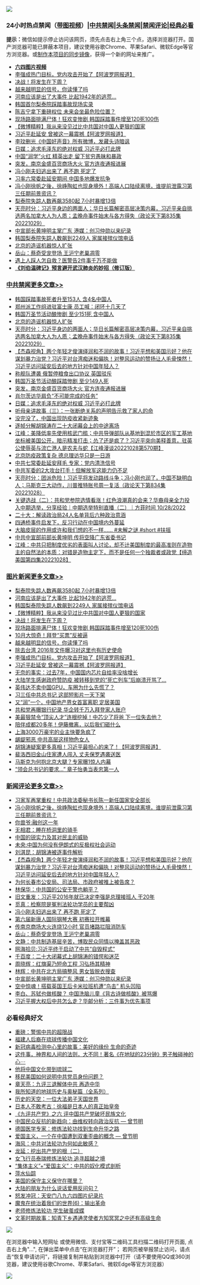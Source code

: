 ![](https://raw.githubusercontent.com/jsvpn/jsproxy/dev/64photo/fqnews-qr.jpg)

<div id="tt">
<h3>24小时热点禁闻（<a href="https://aaa.v2dns.tk/?QAjUl=BgRp5UNKRn&T5Vk=fPVH&Q59Ab=WxGE" target="_blank">带图视频</a>）|<a href="#%E4%B8%AD%E5%85%B1%E7%A6%81%E9%97%BB%E6%9B%B4%E5%A4%9A%E6%96%87%E7%AB%A0">中共禁闻</a>|<a href="#%E5%9B%BE%E7%89%87%E6%96%B0%E9%97%BB%E6%9B%B4%E5%A4%9A%E6%96%87%E7%AB%A0">头条禁闻</a>|<a href="#%E6%96%B0%E9%97%BB%E8%AF%84%E8%AE%BA%E6%9B%B4%E5%A4%9A%E6%96%87%E7%AB%A0">禁闻评论|<a href="#%E5%BF%85%E7%9C%8B%E7%BB%8F%E5%85%B8%E5%A5%BD%E6%96%87">经典必看</a></h3>
<div><b>提示：</b>微信如提示停止访问该网页，须先点击右上角三个点，选择浏览器打开。国产浏览器可能已屏蔽本项目，建议使用谷歌Chrome、苹果Safari、微软Edge等官方浏览器。或<a href="%E5%88%B6%E4%BD%9Cgit%E7%A6%81%E9%97%BB%E9%95%9C%E5%83%8F.md">制作本项目的同步镜像</a>，获得一个新的网址来推广。</div>
<ul>
<li><b><a href="http://d2.v2rss.gq/64.mp4" target="_blank">六四图片视频</a></b></li>
<li><a href="/topimagenews/20221029/1804051.md">李强成热门目标，党内攻击开始了【阿波罗网报道】</a></li>
<li><a href="/topimagenews/20221030/1804124.md">决战！将发生在下周？</a></li>
<li><a href="/topimagenews/20221030/1804086.md">越来越明显的信号，你读懂了吗</a></li>
<li><a href="/topimagenews/20221030/1804255.md">河南应该是出了大事件 比起1942年的逃荒…</a></li>
<li><a href="/cnnews/20221030/1804267.md">韩国首尔梨泰院踩踏事故现场实录</a></li>
<li><a href="/baitai/20221030/1804095.md">陈吉宁拿下重磅权位 未来会坐最危险位置？</a></li>
<li><a href="/topimagenews/20221030/1804108.md">现场路面排满尸体！狂欢变惨剧 韩国踩踏事件增至120死100伤</a></li>
<li><a href="/topimagenews/20221030/1804217.md">【微博精粹】我从来没见过比中共国对中国人更狠的国家</a></li>
<li><a href="/topimagenews/20221029/1804030.md">习近平赴延安 曾被这一幕震撼【阿波罗网报道】</a></li>
<li><a href="/yule/20221030/1804072.md">李玟删光《中国好声音》所有微博，发藏头诗暗讽</a></li>
<li><a href="/cbnews/20221029/1804037.md">日媒：追求毛泽东的绝对权威 习近平必打此牌</a></li>
<li><a href="/cnnews/20221030/1804153.md">中国“润学”火红 精英出走 留下贫穷愚昧和暴政</a></li>
<li><a href="/cbnews/20221030/1804109.md">突发，南京金盛百货商场大火 官方连夜通报进展</a></li>
<li><a href="/comments/20221030/1804137.md">冯小刚夫妇逃出来了 再不跑 死定了</a></li>
<li><a href="/baitai/20221030/1804078.md">习率六常委赴延安期间 中国多地爆发抗争</a></li>
<li><a href="/comments/20221030/1804249.md">冯小刚徐帆之後，徐峥陶虹也现身境外！高端人口陆续离境，谁提前泄露习第三任期前景资讯？</a></li>
<li><a href="/topimagenews/20221030/1804272.md">梨泰院失踪人数再飙3580起 7小时暴增13倍</a></li>
<li><a href="/cbnews/20221030/1804231.md">天亮时分：习近平身边的两面人；华日长篇解密高层决策内幕，习近平亲自挑选两名加拿大人为人质；孟晚舟事件始末与各方得失（政论天下第835集 20221029）</a></li>
<li><a href="/comments/20221029/1804026.md">中宣部长黄坤明主掌广东 港媒：创习仲勋以来纪录</a></li>
<li><a href="/topimagenews/20221030/1804254.md">韩国梨泰院失踪人数飙到2249人 家属接殡仪馆电话</a></li>
<li><a href="/cbnews/20221030/1804232.md">北京的造谣机器惊人扩张</a></li>
<li><a href="/comments/20221030/1804131.md">岳山：蔡奇受宠登场 王沪宁老巢凋零</a></li>
<li><a href="/cnnews/20221030/1804257.md">遇上人踩人怎自救？医警告2件事千万不能做</a></li>
<li><b><a href="/comments/20200207/1272816.md" target="_blank">《刘伯温碑记》预言避开武汉肺炎的妙招（修订版）</a></b></li>
</ul>
</div>

<div class="catlist">
<h3><a href="/cbnews/" target="_blank">中共禁闻</a><span><a href="/cbnews/" target="_blank" rel="nofollow">更多文章>></a></span></h3>
<ul>
<li><a href="/cbnews/20221030/1804345.md" target="_blank">韩国踩踏事故死者升至153人 含4名中国人</a></li>
<li><a href="/cbnews/20221030/1804324.md" target="_blank">郑州派工作组进驻富士康 员工喊：闭环十几天了</a></li>
<li><a href="/cbnews/20221030/1804261.md" target="_blank">韩国万圣节活动酿惨剧 至少151死 含中国人</a></li>
<li><a href="/cbnews/20221030/1804232.md" target="_blank">北京的造谣机器惊人扩张</a></li>
<li><a href="/cbnews/20221030/1804231.md" target="_blank">天亮时分：习近平身边的两面人；华日长篇解密高层决策内幕，习近平亲自挑选两名加拿大人为人质；孟晚舟事件始末与各方得失（政论天下第835集 20221029）</a></li>
<li><a href="/comments/20221030/1804219.md" target="_blank">【杰森视角】两个年轻才俊演绎润和不润的故事！习近平想和美国示好？他在谋划暴力治党？习近平对台湾痴迷和偏执！对整风运动的赞扬让人毛骨悚然！习近平访问延安后去的地方针对中国年轻人？</a></li>
<li><a href="/cbnews/20221030/1804213.md" target="_blank">称舰队遭袭 俄暂停粮食出口协议 英国驳斥</a></li>
<li><a href="/cbnews/20221030/1804212.md" target="_blank">韩国万圣节活动酿踩踏惨剧 至少149人死</a></li>
<li><a href="/cbnews/20221030/1804109.md" target="_blank">突发，南京金盛百货商场大火 官方连夜通报进展</a></li>
<li><a href="/cbnews/20221030/1804060.md" target="_blank">肖尔茨访华肩负“不可能完成的任务”</a></li>
<li><a href="/cbnews/20221029/1804037.md" target="_blank">日媒：追求毛泽东的绝对权威 习近平必打此牌</a></li>
<li><a href="/cbnews/20221029/1803953.md" target="_blank">听母亲讲故事（三）：一张断绝关系的声明告示救了家人的命</a></li>
<li><a href="/cbnews/20221029/1803985.md" target="_blank">没完没了，中国出现防疫收紧新迹象</a></li>
<li><a href="/cbnews/20221029/1803972.md" target="_blank">逐帧分解胡锦涛在二十大闭幕会上的中途离场</a></li>
<li><a href="/cbnews/20221029/1803901.md" target="_blank">江峰：美降低率先使用核武门槛；中共导弹部队从基地到混於市区的军工基地坐标被美国公开，暗示精准打击；怂了还是疯了？习近平突向美释善意，驻英公使辱英与流亡港人是农夫与蛇【江峰漫谈20221028第570期】</a></li>
<li><a href="/cbnews/20221029/1803887.md" target="_blank">北京防疫政策复杂 德总理访华只是一日游</a></li>
<li><a href="/cbnews/20221029/1803855.md" target="_blank">中共七常委赴延安拜毛 专家：党内清洗信号</a></li>
<li><a href="/cbnews/20221029/1803828.md" target="_blank">中共军委的2大攻台打手！但解放军这能力仍不足</a></li>
<li><a href="/cbnews/20221029/1803807.md" target="_blank">天亮时分：团派危险！习近平将发动路线斗争；冯小刚也润了，中国不缺明白人；马斯克三大动作，川普推特账号周一复活（政论天下第834集 20221028）</a></li>
<li><a href="/comments/20221029/1803732.md" target="_blank">关键选战（二）：共和党参院选情看涨！红色浪潮真的会来？华裔母亲全力投入中期选举，分享经验｜中期选举特别直播（二）｜方菲时间 10/28/2022</a></li>
<li><a href="/cbnews/20221029/1803705.md" target="_blank">二十大：解读政治局24人名单背后六种政治意涵</a></li>
<li><a href="/cbnews/20221029/1803704.md" target="_blank">四通桥事件启发下，反习行动在中国境内外蔓延</a></li>
<li><a href="/comments/20221029/1803666.md" target="_blank">大脑皮层的作用或许和我们想的不一样…… #未解之谜  #short  #扶摇</a></li>
<li><a href="/cbnews/20221029/1803630.md" target="_blank">中共中宣部前部长黄坤明 传将空降广东省委书记</a></li>
<li><a href="/cbnews/20221029/1803629.md" target="_blank">江峰：中共只把制度优劣的表面叫人讨论，却不计美国制度的最高准则在造物主的自然法的本质：对错是造物主定下，而不是任何一个独裁者或政党【缔造美国第四集20221028】</a></li>

</ul>
</div>
<div class="catlist">
<h3><a href="/topimagenews/" target="_blank">图片新闻</a><span><a href="/topimagenews/" target="_blank" rel="nofollow">更多文章>></a></span></h3>
<ul>
<li><a href="/topimagenews/20221030/1804272.md" target="_blank">梨泰院失踪人数再飙3580起 7小时暴增13倍</a></li>
<li><a href="/topimagenews/20221030/1804255.md" target="_blank">河南应该是出了大事件 比起1942年的逃荒…</a></li>
<li><a href="/topimagenews/20221030/1804254.md" target="_blank">韩国梨泰院失踪人数飙到2249人 家属接殡仪馆电话</a></li>
<li><a href="/topimagenews/20221030/1804217.md" target="_blank">【微博精粹】我从来没见过比中共国对中国人更狠的国家</a></li>
<li><a href="/topimagenews/20221030/1804124.md" target="_blank">决战！将发生在下周？</a></li>
<li><a href="/topimagenews/20221030/1804108.md" target="_blank">现场路面排满尸体！狂欢变惨剧 韩国踩踏事件增至120死100伤</a></li>
<li><a href="/topimagenews/20221030/1804087.md" target="_blank">10月大惊奇！拜登“买票”反被逼</a></li>
<li><a href="/topimagenews/20221030/1804086.md" target="_blank">越来越明显的信号，你读懂了吗</a></li>
<li><a href="/topimagenews/20221030/1804085.md" target="_blank">除去台湾 2016年文件曝习对这里也有历史使命</a></li>
<li><a href="/topimagenews/20221029/1804051.md" target="_blank">李强成热门目标，党内攻击开始了【阿波罗网报道】</a></li>
<li><a href="/topimagenews/20221029/1804030.md" target="_blank">习近平赴延安 曾被这一幕震撼【阿波罗网报道】</a></li>
<li><a href="/topimagenews/20221029/1803943.md" target="_blank">无奈的事实：过去7年，中国国内芯片自给率没啥增长</a></li>
<li><a href="/topimagenews/20221029/1803942.md" target="_blank">大陆学生感谢政府赞防疫 被转移到党的“死亡列车”后崩溃开骂了&#8230;</a></li>
<li><a href="/topimagenews/20221029/1803941.md" target="_blank">英伟达不卖中国GPU，车圈为什么先慌了？</a></li>
<li><a href="/topimagenews/20221029/1803897.md" target="_blank">习三任中共总书记 这部短影片一天下架</a></li>
<li><a href="/topimagenews/20221029/1803860.md" target="_blank">又“润”一个，中国地产界女首富离职 定居美国</a></li>
<li><a href="/topimagenews/20221029/1803859.md" target="_blank">共和党再曝银行纪录 华企转千万入拜登家人账户</a></li>
<li><a href="/topimagenews/20221029/1803843.md" target="_blank">美最狠禁令“顶尖人才”连根挖掉！中芯少了将爸 下一位失去他？</a></li>
<li><a href="/topimagenews/20221029/1803842.md" target="_blank">陪伴成都20多年！伊藤撤离，以后我们砸什么</a></li>
<li><a href="/topimagenews/20221029/1803841.md" target="_blank">上海3000万豪宅的业主快要急疯了</a></li>
<li><a href="/topimagenews/20221029/1803734.md" target="_blank">龌龊邪恶 中共高层这样物色女人</a></li>
<li><a href="/topimagenews/20221028/1803609.md" target="_blank">胡锦涛疑案更多真相！习近平最担心的来了！【阿波罗网报道】</a></li>
<li><a href="/topimagenews/20221028/1803571.md" target="_blank">裴洛西旧金山住家遭人闯入 丈夫保罗遇袭送医</a></li>
<li><a href="/topimagenews/20221028/1803485.md" target="_blank">马斯克为何抱北京大腿？专家曝1惊人内幕</a></li>
<li><a href="/topimagenews/20221028/1803436.md" target="_blank">“领会总书记的要求…” 章子怡勇当表忠第一人</a></li>

</ul>
</div>
<div class="catlist">
<h3><a href="/comments/" target="_blank">新闻评论</a><span><a href="/comments/" target="_blank" rel="nofollow">更多文章>></a></span></h3>
<ul>
<li><a href="/comments/20221030/1804347.md" target="_blank">习家军再掌重权！中共政法委秘书长陈一新任国家安全部长</a></li>
<li><a href="/comments/20221030/1804249.md" target="_blank">冯小刚徐帆之後，徐峥陶虹也现身境外！高端人口陆续离境，谁提前泄露习第三任期前景资讯？</a></li>
<li><a href="/comments/20221030/1804241.md" target="_blank">你兽爷:融创这一年</a></li>
<li><a href="/comments/20221030/1804240.md" target="_blank">无相君：睡在桥洞里的骑手</a></li>
<li><a href="/comments/20221030/1804239.md" target="_blank">中国的锐实力及其对民主的威胁</a></li>
<li><a href="/comments/20221030/1804238.md" target="_blank">未央:中国为何没有伊朗式的反极权社会运动</a></li>
<li><a href="/comments/20221030/1804228.md" target="_blank">刘淇昆：胡锦涛被逐事件解析</a></li>
<li><a href="/comments/20221030/1804219.md" target="_blank">【杰森视角】两个年轻才俊演绎润和不润的故事！习近平想和美国示好？他在谋划暴力治党？习近平对台湾痴迷和偏执！对整风运动的赞扬让人毛骨悚然！习近平访问延安后去的地方针对中国年轻人？</a></li>
<li><a href="/comments/20221030/1804207.md" target="_blank">为何长春市公安局、司法局、市政府被推上被告席？</a></li>
<li><a href="/comments/20221030/1804188.md" target="_blank">林保华：中共国的公安干警也躺平？</a></li>
<li><a href="/comments/20221030/1804187.md" target="_blank">旧文重发：习近平2016年就已决定李强是总理接班人 干20年</a></li>
<li><a href="/comments/20221030/1804141.md" target="_blank">觅真：检察院是冤判法轮功学员的主要帮凶</a></li>
<li><a href="/comments/20221030/1804137.md" target="_blank">冯小刚夫妇逃出来了 再不跑 死定了</a></li>
<li><a href="/comments/20221030/1804133.md" target="_blank">第六届新唐人国际钢琴大赛 初赛拉开帷幕</a></li>
<li><a href="/comments/20221030/1804132.md" target="_blank">传南京商场大火连烧12小时 官员堵路拦阻消防车</a></li>
<li><a href="/comments/20221030/1804131.md" target="_blank">岳山：蔡奇受宠登场 王沪宁老巢凋零</a></li>
<li><a href="/comments/20221030/1804129.md" target="_blank">文静：中共制造基层辛苦，博取民众同情以掩盖其恶政</a></li>
<li><a href="/comments/20221030/1804128.md" target="_blank">网海拾贝:习近平终于启动了中共“自毁程式”</a></li>
<li><a href="/comments/20221030/1804127.md" target="_blank">千百度：二十大闭幕式上胡锦涛的错愕和迷茫</a></li>
<li><a href="/comments/20221030/1804126.md" target="_blank">周晓辉：红旗渠乃短命工程 习弘扬其精神</a></li>
<li><a href="/comments/20221030/1804125.md" target="_blank">林辉：中共在北方局搞整风 男女皆脱衣搜查</a></li>
<li><a href="/comments/20221029/1804026.md" target="_blank">中宣部长黄坤明主掌广东 港媒：创习仲勋以来纪录</a></li>
<li><a href="/comments/20221029/1804016.md" target="_blank">空中惊魂！搭载英国王后卡米拉班机遭“鸟击” 机头凹陷</a></li>
<li><a href="/comments/20221029/1803991.md" target="_blank">李白、苏轼也做核酸？ 中国洗脑儿童《背古诗做核酸》被骂爆</a></li>
<li><a href="/comments/20221029/1803990.md" target="_blank">习近平握大权后中共怎么走？华邮分析：三件事为优先事项</a></li>

</ul>
</div>

<div class="catlist">
<h3>必看经典好文</h3>
<ul>
<li><a href="/comments/20200717/1362287.md" target="_blank">重磅：警惕中共的超限战</a></li>
<li><a href="/bannedvideo/20220509/1730156.md" target="_blank">福建人后裔在琉球传播中国文化</a></li>
<li><a href="/cbnews/20210421/1530674.md" target="_blank">新冠病毒检测中心里的故事：美好的缘份 生命的奇迹</a></li>
<li><a href="/comments/20220722/1761738.md" target="_blank">这件事，神界和人间的法则，大不同！著名《在地狱的23分钟》男子触碰神的心⋯</a></li>
<li><a href="/bannedvideo/20220502/1727317.md" target="_blank">他将中国文化带到琉球二</a></li>
<li><a href="/comments/20220819/1773759.md" target="_blank">移民美国如何说明中共党员身份问题？</a></li>
<li><a href="/comments/20131119/1029445.md" target="_blank">章天亮：九评三退解体中共 再造中华</a></li>
<li><a href="/comments/20220601/1740278.md" target="_blank">我所知道的地球历史与奥秘篇（全系列）</a></li>
<li><a href="/tculture/20121025/73067.md" target="_blank">历史的天空：一位大法弟子天国世界</a></li>
<li><a href="/sohnews/20160609/543313.md" target="_blank">日本人不敢考古：徐福是日本人的真正始皇帝</a></li>
<li><a href="/bookonline/20131116/201050.md" target="_blank">《九评共产党》之六 评中国共产党破坏民族文化</a></li>
<li><a href="/comments/20220713/1757701.md" target="_blank">中国民众反抗的新趋向：由维权转向政治反抗 — 曾节明</a></li>
<li><a href="/comments/20200607/783186.md" target="_blank">德国医学专家：修炼法轮功找到生命升华之路</a></li>
<li><a href="/comments/20210802/1598599.md" target="_blank">爱国主义，一个在中国遭到双重歪曲的概念 — 曾节明</a></li>
<li><a href="/comments/20191218/1228234.md" target="_blank">海风：中共对法轮功为何如此敏感？</a></li>
<li><a href="/comments/20200928/1404653.md" target="_blank">龙延：挖出共产党的根（二）</a></li>
<li><a href="/topimagenews/20210720/1544658.md" target="_blank">女飞行员泰瑞修炼法轮功 追寻超越之境</a></li>
<li><a href="/comments/20201007/1409565.md" target="_blank">“集体主义”+“爱国主义”：中共的奴化模式剖析</a></li>
<li><a href="/cbnews/20210809/1603030.md" target="_blank">萍水仙踪</a></li>
<li><a href="/lifebaike/20200520/1331379.md" target="_blank">美国的保守主义保守在哪里？</a></li>
<li><a href="/lifebaike/20200505/1323183.md" target="_blank">大陆的朋友为什么说话爱用反问句？</a></li>
<li><a href="/comments/20200604/783200.md" target="_blank">怒发冲冠：天安门八九六四图片纪录片</a></li>
<li><a href="/topimagenews/20180524/947358.md" target="_blank">魔鬼在统治着我们的世界(6)：输出革命</a></li>
<li><a href="/cbnews/20211114/1652214.md" target="_blank">老师修炼法轮功 学生破茧成蝶</a></li>
<li><a href="/comments/20200308/1290079.md" target="_blank">文革时期故事：知青下乡遇通灵使者方知冥冥之中还有高级生命</a></li>

</ul>
</div>

![](https://raw.githubusercontent.com/jsvpn/jsproxy/dev/64photo/fqnews-qr.jpg)

在浏览器中输入短网址 或使用微信、支付宝等二维码工具扫描二维码打开页面, 点击右上角"...", 在弹出菜单中点击“在浏览器打开”； 若网页被举报禁止访问，请点击“恢复申请访问”，将链接复制并粘贴到浏览器中打开（请不要使用QQ或360浏览器，建议使用谷歌Chrome、苹果Safari、微软Edge等官方浏览器）

![](https://raw.githubusercontent.com/jsvpn/jsproxy/dev/64photo/wx.jpg)